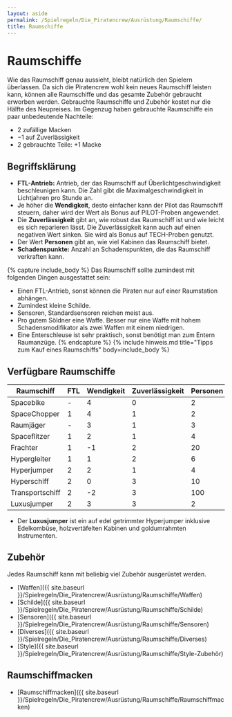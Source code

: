 ```yaml
---
layout: aside
permalink: /Spielregeln/Die_Piratencrew/Ausrüstung/Raumschiffe/
title: Raumschiffe
---
```


# Raumschiffe

Wie das Raumschiff genau aussieht, bleibt natürlich den Spielern überlassen. Da sich die Piratencrew wohl kein neues Raumschiff leisten kann, können alle Raumschiffe und das gesamte Zubehör gebraucht erworben werden. Gebrauchte Raumschiffe und Zubehör kostet nur die Hälfte des Neupreises. Im Gegenzug haben gebrauchte Raumschiffe ein paar unbedeutende Nachteile:

- 2 zufällige Macken
- &minus;1 auf Zuverlässigkeit
- 2 gebrauchte Teile: +1 Macke

## Begriffsklärung

- **FTL-Antrieb:** Antrieb, der das Raumschiff auf Überlichtgeschwindigkeit beschleunigen kann. Die Zahl gibt die Maximalgeschwindigkeit in Lichtjahren pro Stunde an.
- Je höher die **Wendigkeit**, desto einfacher kann der Pilot das Raumschiff steuern, daher wird der Wert als Bonus auf PILOT-Proben angewendet.
- Die **Zuverlässigkeit** gibt an, wie robust das Raumschiff ist und wie leicht es sich reparieren lässt. Die Zuverlässigkeit kann auch auf einen negativen Wert sinken. Sie wird als Bonus auf TECH-Proben genutzt.
- Der Wert **Personen** gibt an, wie viel Kabinen das Raumschiff bietet.
- **Schadenspunkte:** Anzahl an Schadenspunkten, die das Raumschiff verkraften kann.

{% capture include_body %}
Das Raumschiff sollte zumindest mit folgenden Dingen ausgestattet sein:

- Einen FTL-Antrieb, sonst können die Piraten nur auf einer Raumstation abhängen.
- Zumindest kleine Schilde.
- Sensoren, Standardsensoren reichen meist aus.
- Pro gutem Söldner eine Waffe. Besser nur eine Waffe mit hohem Schadensmodifikator als zwei Waffen mit einem niedrigen.
- Eine Enterschleuse ist sehr praktisch, sonst benötigt man zum Entern Raumanzüge.
{% endcapture %}
{% include hinweis.md title="Tipps zum Kauf eines Raumschiffs" body=include_body %}

## Verfügbare Raumschiffe

<table>
<thead>
<tr><th>Raumschiff</th><th>FTL</th><th>Wendigkeit</th><th>Zuverlässigkeit</th><th>Personen</th><th>Schadenspunkte</th><th>Kosten</th></tr>
</thead>
<tbody>
<tr><td>Spacebike</td><td>-</td><td>4</td><td>0</td><td>2</td><td>4</td><td>10.000</td></tr>
<tr><td>SpaceChopper</td><td>1</td><td>4</td><td>1</td><td>2</td><td>5</td><td>18.000</td></tr>
<tr><td>Raumjäger</td><td>-</td><td>3</td><td>1</td><td>3</td><td>8</td><td>14.000</td></tr>
<tr><td>Spaceflitzer</td><td>1</td><td>2</td><td>1</td><td>4</td><td>12</td><td>18.000</td></tr>
<tr><td>Frachter</td><td>1</td><td>-1</td><td>2</td><td>20</td><td>24</td><td>20.000</td></tr>
<tr><td>Hypergleiter</td><td>1</td><td>1</td><td>2</td><td>6</td><td>12</td><td>24.000</td></tr>
<tr><td>Hyperjumper</td><td>2</td><td>2</td><td>1</td><td>4</td><td>12</td><td>30.000</td></tr>
<tr><td>Hyperschiff</td><td>2</td><td>0</td><td>3</td><td>10</td><td>24</td><td>36.000</td></tr>
<tr><td>Transportschiff</td><td>2</td><td>-2</td><td>3</td><td>100</td><td>48</td><td>50.000</td></tr>
<tr><td>Luxusjumper</td><td>2</td><td>3</td><td>3</td><td>2</td><td>12</td><td>60.000</td></tr>
</tbody>
</table>

- Der **Luxusjumper** ist ein auf edel getrimmter Hyperjumper inklusive Edelkombüse, holzvertäfelten Kabinen und goldumrahmten Instrumenten.

## Zubehör

Jedes Raumschiff kann mit beliebig viel Zubehör ausgerüstet werden.

- [Waffen]({{ site.baseurl }}/Spielregeln/Die_Piratencrew/Ausrüstung/Raumschiffe/Waffen)
- [Schilde]({{ site.baseurl }}/Spielregeln/Die_Piratencrew/Ausrüstung/Raumschiffe/Schilde)
- [Sensoren]({{ site.baseurl }}/Spielregeln/Die_Piratencrew/Ausrüstung/Raumschiffe/Sensoren)
- [Diverses]({{ site.baseurl }}/Spielregeln/Die_Piratencrew/Ausrüstung/Raumschiffe/Diverses)
- [Style]({{ site.baseurl }}/Spielregeln/Die_Piratencrew/Ausrüstung/Raumschiffe/Style-Zubehör)

## Raumschiffmacken

- [Raumschiffmacken]({{ site.baseurl }}/Spielregeln/Die_Piratencrew/Ausrüstung/Raumschiffe/Raumschiffmacken)
